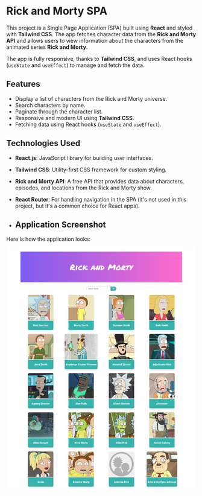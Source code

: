 # Rick and Morty SPA

This project is a Single Page Application (SPA) built using **React** and styled with **Tailwind CSS**. The app fetches character data from the **Rick and Morty API** and allows users to view information about the characters from the animated series **Rick and Morty**.

The app is fully responsive, thanks to **Tailwind CSS**, and uses React hooks (`useState` and `useEffect`) to manage and fetch the data.

## Features

- Display a list of characters from the Rick and Morty universe.
- Search characters by name.
- Paginate through the character list.
- Responsive and modern UI using **Tailwind CSS**.
- Fetching data using React hooks (`useState` and `useEffect`).

## Technologies Used

- **React.js**: JavaScript library for building user interfaces.
- **Tailwind CSS**: Utility-first CSS framework for custom styling.
- **Rick and Morty API**: A free API that provides data about characters, episodes, and locations from the Rick and Morty show.
- **React Router**: For handling navigation in the SPA (it's not used in this project, but it's a common choice for React apps).

- ## Application Screenshot

Here is how the application looks:

![Rick and Morty SPA Screenshot](screenshots/main-page.png)

